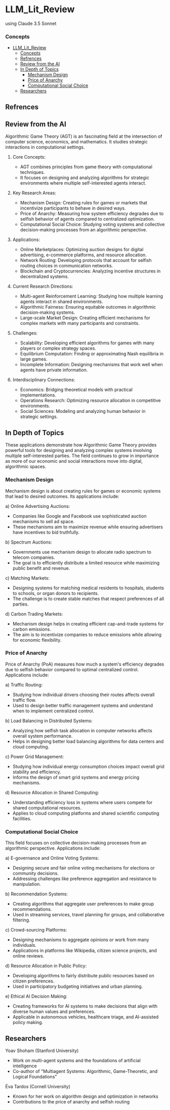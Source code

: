 # LLM_Lit_Review
using Claude 3.5 Sonnet
### Concepts
- [LLM_Lit_Review](#llm_lit_review)
  - [Concepts](#concepts)
  - [Refrences](#refrences)
  - [Review from the AI](#review-from-the-ai)
  - [In Depth of Topics](#in-depth-of-topics)
    - [Mechanism Design](#mechanism-design)
    - [Price of Anarchy](#price-of-anarchy)
    - [Computational Social Choice](#computational-social-choice)
  - [Researchers](#researchers)
## Refrences
## Review from the AI
Algorithmic Game Theory (AGT) is an fascinating field at the intersection of computer science, economics, and mathematics. It studies strategic interactions in computational settings.

1. Core Concepts:
   - AGT combines principles from game theory with computational techniques.
   - It focuses on designing and analyzing algorithms for strategic environments where multiple self-interested agents interact.

2. Key Research Areas:
   - Mechanism Design: Creating rules for games or markets that incentivize participants to behave in desired ways.
   - Price of Anarchy: Measuring how system efficiency degrades due to selfish behavior of agents compared to centralized optimization.
   - Computational Social Choice: Studying voting systems and collective decision-making processes from an algorithmic perspective.

3. Applications:
   - Online Marketplaces: Optimizing auction designs for digital advertising, e-commerce platforms, and resource allocation.
   - Network Routing: Developing protocols that account for selfish routing choices in communication networks.
   - Blockchain and Cryptocurrencies: Analyzing incentive structures in decentralized systems.

4. Current Research Directions:
   - Multi-agent Reinforcement Learning: Studying how multiple learning agents interact in shared environments.
   - Algorithmic Fairness: Ensuring equitable outcomes in algorithmic decision-making systems.
   - Large-scale Market Design: Creating efficient mechanisms for complex markets with many participants and constraints.

5. Challenges:
   - Scalability: Developing efficient algorithms for games with many players or complex strategy spaces.
   - Equilibrium Computation: Finding or approximating Nash equilibria in large games.
   - Incomplete Information: Designing mechanisms that work well when agents have private information.

6. Interdisciplinary Connections:
   - Economics: Bridging theoretical models with practical implementations.
   - Operations Research: Optimizing resource allocation in competitive environments.
   - Social Sciences: Modeling and analyzing human behavior in strategic settings.
## In Depth of Topics

These applications demonstrate how Algorithmic Game Theory provides powerful tools for designing and analyzing complex systems involving multiple self-interested parties. The field continues to grow in importance as more of our economic and social interactions move into digital, algorithmic spaces.

### Mechanism Design

Mechanism design is about creating rules for games or economic systems that lead to desired outcomes. Its applications include:

a) Online Advertising Auctions:
   - Companies like Google and Facebook use sophisticated auction mechanisms to sell ad space.
   - These mechanisms aim to maximize revenue while ensuring advertisers have incentives to bid truthfully.

b) Spectrum Auctions:
   - Governments use mechanism design to allocate radio spectrum to telecom companies.
   - The goal is to efficiently distribute a limited resource while maximizing public benefit and revenue.

c) Matching Markets:
   - Designing systems for matching medical residents to hospitals, students to schools, or organ donors to recipients.
   - The challenge is to create stable matches that respect preferences of all parties.

d) Carbon Trading Markets:
   - Mechanism design helps in creating efficient cap-and-trade systems for carbon emissions.
   - The aim is to incentivize companies to reduce emissions while allowing for economic flexibility.

### Price of Anarchy

Price of Anarchy (PoA) measures how much a system's efficiency degrades due to selfish behavior compared to optimal centralized control. Applications include:

a) Traffic Routing:
   - Studying how individual drivers choosing their routes affects overall traffic flow.
   - Used to design better traffic management systems and understand when to implement centralized control.

b) Load Balancing in Distributed Systems:
   - Analyzing how selfish task allocation in computer networks affects overall system performance.
   - Helps in designing better load balancing algorithms for data centers and cloud computing.

c) Power Grid Management:
   - Studying how individual energy consumption choices impact overall grid stability and efficiency.
   - Informs the design of smart grid systems and energy pricing mechanisms.

d) Resource Allocation in Shared Computing:
   - Understanding efficiency loss in systems where users compete for shared computational resources.
   - Applies to cloud computing platforms and shared scientific computing facilities.

### Computational Social Choice

This field focuses on collective decision-making processes from an algorithmic perspective. Applications include:

a) E-governance and Online Voting Systems:
   - Designing secure and fair online voting mechanisms for elections or community decisions.
   - Addressing challenges like preference aggregation and resistance to manipulation.

b) Recommendation Systems:
   - Creating algorithms that aggregate user preferences to make group recommendations.
   - Used in streaming services, travel planning for groups, and collaborative filtering.

c) Crowd-sourcing Platforms:
   - Designing mechanisms to aggregate opinions or work from many individuals.
   - Applications in platforms like Wikipedia, citizen science projects, and online reviews.

d) Resource Allocation in Public Policy:
   - Developing algorithms to fairly distribute public resources based on citizen preferences.
   - Used in participatory budgeting initiatives and urban planning.

e) Ethical AI Decision Making:
   - Creating frameworks for AI systems to make decisions that align with diverse human values and preferences.
   - Applicable in autonomous vehicles, healthcare triage, and AI-assisted policy making.

## Researchers

Yoav Shoham (Stanford University)
- Work on multi-agent systems and the foundations of artificial intelligence
- Co-author of "Multiagent Systems: Algorithmic, Game-Theoretic, and Logical Foundations"

Éva Tardos (Cornell University)
- Known for her work on algorithm design and optimization in networks
- Contributions to the price of anarchy and selfish routing
